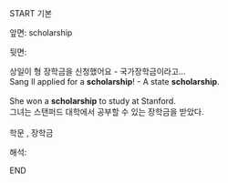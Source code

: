 START
기본

앞면:
scholarship


뒷면:
<div><div>상일이 형 장학금을 신청했어요 - 국가장학금이라고...</div></div><div><div>Sang Il applied for a <strong>scholarship</strong>! - A state <strong>scholarship</strong>.</div></div><div><br></div><div><div>She won a <strong>scholarship</strong> to study at Stanford. </div><div><div>그녀는 스탠퍼드 대학에서 공부할 수 있는 장학금을 받았다.</div></div></div><div><br></div><div>학문 , 장학금</div>


해석:

END